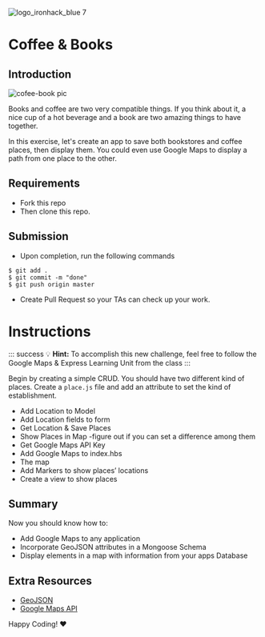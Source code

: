 ![logo_ironhack_blue 7](https://user-images.githubusercontent.com/23629340/40541063-a07a0a8a-601a-11e8-91b5-2f13e4e6b441.png)


# Coffee & Books

## Introduction

![cofee-book pic](https://s3-eu-west-1.amazonaws.com/ih-materials/uploads/upload_141038aa0f5ce10c722722400bfdc6d5.jpg)

Books and coffee are two very compatible things. If you think about it, a nice cup of a hot beverage and a book are two  amazing things to have together.

In this exercise, let's create an app to save both bookstores and coffee places, then display them. You could even use Google Maps to display a path from one place to the other.

## Requirements

- Fork this repo
- Then clone this repo.


## Submission

- Upon completion, run the following commands
```
$ git add .
$ git commit -m "done"
$ git push origin master
```
- Create Pull Request so your TAs can check up your work.


# Instructions


::: success
:bulb: **Hint:** To accomplish this new challenge, feel free to follow the Google Maps & Express Learning Unit from the class
:::


Begin by creating a simple CRUD. You should have two different kind of places. Create a `place.js` file and add an attribute to set the kind of establishment.


- Add Location to Model
- Add Location fields to form
- Get Location & Save Places
- Show Places in Map -figure out if you can set a difference among them
- Get Google Maps API Key
- Add Google Maps to index.hbs
- The map
- Add Markers to show places’ locations
- Create a view to show places

## Summary
Now you should know how to:
- Add Google Maps to any application
- Incorporate GeoJSON attributes in a Mongoose Schema
- Display elements in a map with information from your apps Database

## Extra Resources
- [GeoJSON](http://geojson.org/geojson-spec.html#introduction)
- [Google Maps API](https://developers.google.com/maps/)

Happy Coding! :heart:
